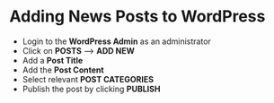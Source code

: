 # Adding News Posts to WordPress

* Login to the **WordPress Admin** as an administrator
* Click on **POSTS** --> **ADD NEW**
* Add a **Post Title**
* Add the **Post Content**
* Select relevant **POST CATEGORIES**
* Publish the post by clicking **PUBLISH**
